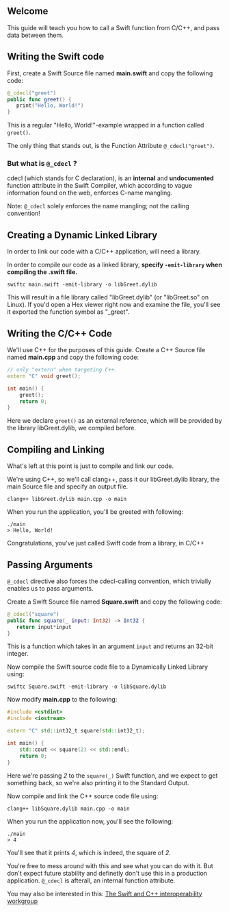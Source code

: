 ## Welcome
This guide will teach you how to call a Swift function from C/C++, and pass data between them.

## Writing the Swift code

First, create a Swift Source file named **main.swift** and copy the following code:
```swift
@_cdecl("greet")
public func greet() {
   print("Hello, World!")
}
```
This is a regular "Hello, World!"-example wrapped in a function called `greet()`.

The only thing that stands out, is the Function Attribute `@_cdecl("greet")`.

### But what is `@_cdecl` ?
cdecl (which stands for C declaration), is an **internal** and **undocumented** function attribute in the Swift Compiler, which according to vague information found on the web, enforces C-name mangling. 

Note: `@_cdecl` solely enforces the name mangling; not the calling convention!

## Creating a Dynamic Linked Library
In order to link our code with a C/C++ application, will need a library. 

In order to compile our code as a linked library, **specify `-emit-library` when compiling the .swift file.**
```shell
swiftc main.swift -emit-library -o libGreet.dylib
```

This will result in a file library called "libGreet.dylib" (or "libGreet.so" on Linux). If you'd open a Hex viewer right now and examine the file, you'll see it exported the function symbol as "_greet".

## Writing the C/C++ Code
We'll use C++ for the purposes of this guide. Create a C++ Source file named **main.cpp** and copy the following code:
```cpp
// only "extern" when targeting C++.
extern "C" void greet();

int main() {
    greet();
    return 0;
}
```
Here we declare `greet()` as an external reference, which will be provided by the library libGreet.dylib, we compiled before.

## Compiling and Linking
What's left at this point is just to compile and link our code. 

We're using C++, so we'll call clang++, pass it our libGreet.dylib library, the main Source file and specify an output file.
```
clang++ libGreet.dylib main.cpp -o main
```

When you run the application, you'll be greeted with following:
```
./main
> Hello, World!
```
Congratulations, you've just called Swift code from a library, in C/C++

## Passing Arguments
`@_cdecl` directive also forces the cdecl-calling convention, which trivially enables us to pass arguments.

Create a Swift Source file named **Square.swift** and copy the following code:
```swift
@_cdecl("square")
public func square(_ input: Int32) -> Int32 {
   return input*input
}
```
This is a function which takes in an argument `input` and returns an 32-bit integer.

Now compile the Swift source code file to a Dynamically Linked Library using:
```
swiftc Square.swift -emit-library -o libSquare.dylib
```

Now modify **main.cpp** to the following:
```cpp
#include <cstdint>
#include <iostream>

extern "C" std::int32_t square(std::int32_t);

int main() {
    std::cout << square(2) << std::endl;
    return 0;
}
```
Here we're passing *2* to the `square(_)` Swift function, and we expect to get something back, so we're also printing it to the Standard Output.

Now compile and link the C++ source code file using:
```
clang++ libSquare.dylib main.cpp -o main
```

When you run the application now, you'll see the following:
```
./main
> 4
```
You'll see that it prints *4*, which is indeed, the square of *2*.

You're free to mess around with this and see what you can do with it. But don't expect future stability and definetly don't use this in a production application. `@_cdecl` is afterall, an internal function attribute.

You may also be interested in this:
[The Swift and C++ interoperability workgroup](https://forums.swift.org/t/swift-and-c-interoperability-workgroup-announcement/54998)

